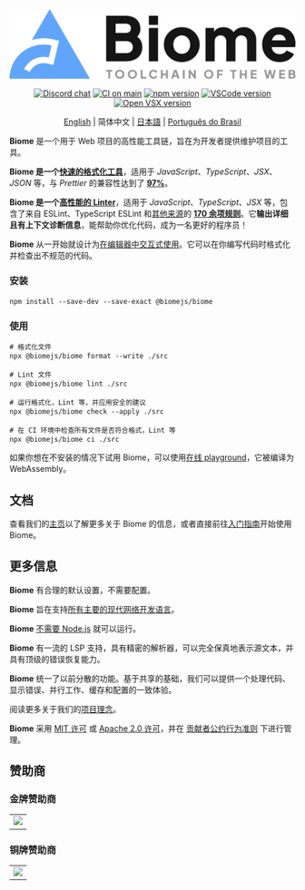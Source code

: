 <p align="center">
    <picture>
        <source media="(prefers-color-scheme: dark)" srcset="https://raw.githubusercontent.com/biomejs/resources/main/svg/slogan-dark-transparent.svg">
        <source media="(prefers-color-scheme: light)" srcset="https://raw.githubusercontent.com/biomejs/resources/main/svg/slogan-light-transparent.svg">
        <img alt="Biome - Toolchain of the web" src="https://raw.githubusercontent.com/biomejs/resources/main/svg/slogan-light-transparent.svg" width="700">
    </picture>
</p>

<div align="center">

[![Discord chat][discord-badge]][discord-url]
[![CI on main][ci-badge]][ci-url]
[![npm version][npm-badge]][npm-url]
[![VSCode version][vscode-badge]][vscode-url]
[![Open VSX version][open-vsx-badge]][open-vsx-url]

[discord-badge]: https://badgen.net/discord/online-members/BypW39g6Yc?icon=discord&label=discord&color=green
[discord-url]: https://discord.gg/BypW39g6Yc
[ci-badge]: https://github.com/biomejs/biome/actions/workflows/main.yml/badge.svg
[ci-url]: https://github.com/biomejs/biome/actions/workflows/main.yml
[npm-badge]: https://badgen.net/npm/v/@biomejs/biome?icon=npm&color=green&label=%40biomejs%2Fbiome
[npm-url]: https://www.npmjs.com/package/@biomejs/biome/v/latest
[vscode-badge]: https://badgen.net/vs-marketplace/v/biomejs.biome?label=vscode&icon=visualstudio&color=green
[vscode-url]: https://marketplace.visualstudio.com/items?itemName=biomejs.biome
[open-vsx-badge]: https://badgen.net/open-vsx/version/biomejs/biome?label=open-vsx&color=green
[open-vsx-url]: https://open-vsx.org/extension/biomejs/biome

</div>

<div align="center">

[English](https://github.com/biomejs/biome/blob/main/packages/%40biomejs/biome/README.md) | 简体中文 | [日本語](https://github.com/biomejs/biome/blob/main/packages/%40biomejs/biome/README.ja.md) | [Português do Brasil](https://github.com/biomejs/biome/blob/main/packages/%40biomejs/biome/README.pt-br.md)

</div>

**Biome** 是一个用于 Web 项目的高性能工具链，旨在为开发者提供维护项目的工具。

**Biome 是一个[快速的格式化工具](./benchmark#formatting)**，适用于 _JavaScript_、_TypeScript_、_JSX_、_JSON_ 等，与 _Prettier_ 的兼容性达到了 **[97%](https://console.algora.io/challenges/prettier)**。

**Biome 是一个[高性能的 Linter](https://github.com/biomejs/biome/tree/main/benchmark#linting)**，适用于 _JavaScript_、_TypeScript_、_JSX_ 等，包含了来自 ESLint、TypeScript ESLint 和[其他来源](https://github.com/biomejs/biome/discussions/3)的 **[170 余项规则](https://biomejs.dev/zh-cn/linter/rules/)**。它**输出详细且有上下文诊断信息**，能帮助你优化代码，成为一名更好的程序员！

**Biome** 从一开始就设计为[在编辑器中交互式使用](https://biomejs.dev/zh-cn/guides/integrate-in-editor/)。它可以在你编写代码时格式化并检查出不规范的代码。

### 安装

```shell
npm install --save-dev --save-exact @biomejs/biome
```

### 使用

```shell
# 格式化文件
npx @biomejs/biome format --write ./src

# Lint 文件
npx @biomejs/biome lint ./src

# 运行格式化，Lint 等，并应用安全的建议
npx @biomejs/biome check --apply ./src

# 在 CI 环境中检查所有文件是否符合格式，Lint 等
npx @biomejs/biome ci ./src
```

如果你想在不安装的情况下试用 Biome，可以使用[在线 playground](https://biomejs.dev/playground/)，它被编译为 WebAssembly。

## 文档

查看我们的[主页][biomejs]以了解更多关于 Biome 的信息，或者直接前往[入门指南][getting-started]开始使用 Biome。

## 更多信息

**Biome** 有合理的默认设置，不需要配置。

**Biome** 旨在支持[所有主要的现代网络开发语言][language-support]。

**Biome** [不需要 Node.js](https://biomejs.dev/zh-cn/guides/manual-installation/) 就可以运行。

**Biome** 有一流的 LSP 支持，具有精密的解析器，可以完全保真地表示源文本，并具有顶级的错误恢复能力。

**Biome** 统一了以前分散的功能。基于共享的基础，我们可以提供一个处理代码、显示错误、并行工作、缓存和配置的一致体验。

阅读更多关于我们的[项目理念][biome-philosophy]。

**Biome** 采用 [MIT 许可](https://github.com/biomejs/biome/tree/main/LICENSE-MIT) 或 [Apache 2.0 许可](https://github.com/biomejs/biome/tree/main/LICENSE-APACHE)，并在 [贡献者公约行为准则](https://github.com/biomejs/biome/tree/main/CODE_OF_CONDUCT.md) 下进行管理。

## 赞助商

### 金牌赞助商

<table>
  <tbody>
    <tr>
      <td align="center" valign="middle">
        <a href="https://shiguredo.jp/" target="_blank"><img src="https://shiguredo.jp/official_shiguredo_logo.svg" height="120"></a>
      </td>
    </tr>
  </tbody>
</table>

### 铜牌赞助商

<table>
  <tbody>
    <tr>
      <td align="center" valign="middle">
        <a href="https://www.kanamekey.com" target="_blank"><img src="https://images.opencollective.com/kaname/d15fd98/logo/256.png?height=80" width="80"></a>
      </td>
    </tr>
  </tbody>
</table>

[biomejs]: https://biomejs.dev/zh-cn/
[biome-philosophy]: https://biomejs.dev/zh-cn/internals/philosophy/
[language-support]: https://biomejs.dev/zh-cn/internals/language-support/
[getting-started]: https://biomejs.dev/zh-cn/guides/getting-started/
